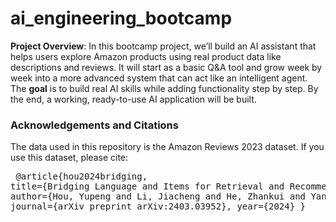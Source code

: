 # ai_engineering_bootcamp
**Project Overview**:
In this bootcamp project, we’ll build an AI assistant that helps users explore Amazon products using real product data like descriptions and reviews. It will start as a basic Q&A tool and grow week by week into a more advanced system that can act like an intelligent agent. 
The **goal** is to build real AI skills while adding functionality step by step. By the end, a working, ready-to-use AI application will be built.

### Acknowledgements and Citations
The data used in this repository is the Amazon Reviews 2023 dataset. 
If you use this dataset, please cite:

<pre> @article{hou2024bridging, 
title={Bridging Language and Items for Retrieval and Recommendation}, 
author={Hou, Yupeng and Li, Jiacheng and He, Zhankui and Yan, An and Chen, Xiusi and McAuley, Julian}, 
journal={arXiv preprint arXiv:2403.03952}, year={2024} } </pre>